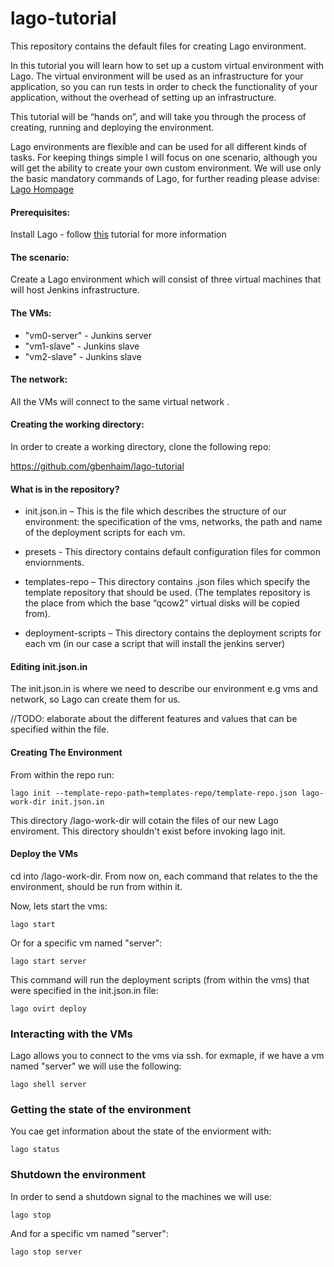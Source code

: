 # lago-tutorial
This repository contains the default files for creating Lago environment. 

In this tutorial you will learn how to set up a custom virtual environment with Lago.
The virtual environment will be used as an infrastructure for your application, so you can run tests
in order to check the functionality of your application, without the overhead of setting up an infrastructure.

This tutorial will be “hands on”, and will take you through the process of creating, running and deploying the environment.

Lago environments are flexible and can be used for all different kinds of tasks. For keeping things simple I will focus on one scenario, although you will get the ability to create your own custom environment.
We will use only the basic mandatory commands of Lago, for further reading please advise: 
[Lago Hompage](http://lago.readthedocs.org/en/latest/index.html)

#### Prerequisites:

Install Lago - follow [this](http://lago.readthedocs.org/en/latest/README.html) tutorial for more information


#### The scenario:

Create a Lago environment which will consist of three virtual machines that will host Jenkins infrastructure.

#### The VMs:

*  "vm0-server" - Junkins server
*  "vm1-slave" - Junkins slave
*  "vm2-slave" - Junkins slave

#### The network:

All the VMs will connect to the same virtual network .

#### Creating the working directory:

In order to create a working directory, clone the following repo:

https://github.com/gbenhaim/lago-tutorial

#### What is in the repository?

* init.json.in – This is the file which describes the structure of our environment: the specification of the vms, networks, the path and name of the deployment scripts for each vm.

* presets -  This directory contains default configuration files for common enviornments.

* templates-repo – This directory contains .json files which specify the template repository that should be used. (The templates repository is the place from which the base “qcow2” virtual disks will be copied from).

* deployment-scripts – This directory contains the deployment scripts for each vm (in our case a script that will
install the jenkins server)

#### Editing init.json.in

The init.json.in is where we need to describe our environment e.g vms and network, so Lago can create them for us.

//TODO: elaborate about the different features and values that can be specified within the file.


#### Creating The Environment

From within the repo run:

```
lago init --template-repo-path=templates-repo/template-repo.json lago-work-dir init.json.in
```
This directory /lago-work-dir will cotain the files of our new Lago enviroment.
This directory shouldn't exist before invoking lago init.


#### Deploy the VMs

cd into /lago-work-dir.
From now on, each command that relates to the the environment,
should be run from within it.

Now, lets start the vms:

```
lago start
```
Or for a specific vm named "server":

```
lago start server
```

This command will run the deployment scripts (from within the vms) that were specified
in the init.json.in file:
```
lago ovirt deploy
```

### Interacting with the VMs

Lago allows you to connect to the vms via ssh.
for exmaple, if we have a vm named "server" we will use the following:

```
lago shell server
```

### Getting the state of the environment

You cae get information about the state of the enviorment with:

```
lago status
```

### Shutdown the environment

In order to send a shutdown signal to the machines we will use:

```
lago stop
```

And for a specific vm named "server":

```
lago stop server
```



